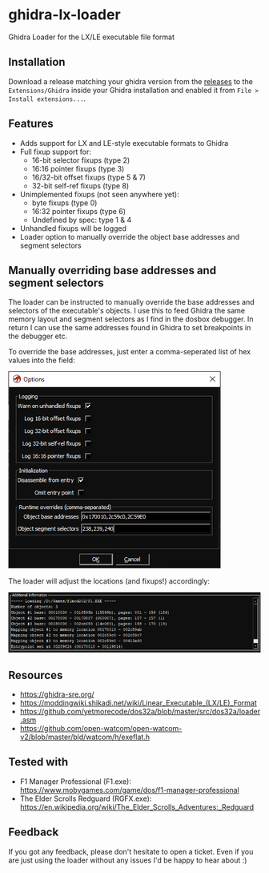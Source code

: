 # ghidra-lx-loader

Ghidra Loader for the LX/LE executable file format

## Installation

Download a release matching your ghidra version from the [releases](https://github.com/yetmorecode/ghidra-lx-loader/releases) to the `Extensions/Ghidra` inside your Ghidra installation and enabled it from `File > Install extensions...`.

## Features

* Adds support for LX and LE-style executable formats to Ghidra
* Full fixup support for:
  * 16-bit selector fixups (type 2)
  * 16:16 pointer fixups (type 3)
  * 16/32-bit offset fixups (type 5 & 7)
  * 32-bit self-ref fixups (type 8)
* Unimplemented fixups (not seen anywhere yet):
  * byte fixups (type 0)
  * 16:32 pointer fixups (type 6)
  * Undefined by spec: type 1 & 4 
* Unhandled fixups will be logged
* Loader option to manually override the object base addresses and segment selectors

## Manually overriding base addresses and segment selectors

The loader can be instructed to manually override the base addresses and selectors of the executable's objects. I use this to feed Ghidra the same memory layout and segment selectors as I find in the dosbox debugger. In return I can use the same addresses found in Ghidra to set breakpoints in the debugger etc.

To override the base addresses, just enter a comma-seperated list of hex values into the field:

![Options](data/options.png)

The loader will adjust the locations (and fixups!) accordingly:

![New locations](data/options2.png)

## Resources

* https://ghidra-sre.org/
* https://moddingwiki.shikadi.net/wiki/Linear_Executable_(LX/LE)_Format
* https://github.com/yetmorecode/dos32a/blob/master/src/dos32a/loader.asm
* https://github.com/open-watcom/open-watcom-v2/blob/master/bld/watcom/h/exeflat.h

## Tested with

* F1 Manager Professional (F1.exe): https://www.mobygames.com/game/dos/f1-manager-professional
* The Elder Scrolls Redguard (RGFX.exe): https://en.wikipedia.org/wiki/The_Elder_Scrolls_Adventures:_Redguard

## Feedback

If you got any feedback, please don't hesitate to open a ticket. Even if you are just using the loader without any issues I'd be happy to hear about :)